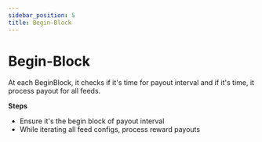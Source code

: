 ```yaml
---
sidebar_position: 5
title: Begin-Block
---
```


# Begin-Block

At each BeginBlock, it checks if it's time for payout interval and if it's time, it process payout for all feeds.

**Steps**

- Ensure it's the begin block of payout interval
- While iterating all feed configs, process reward payouts
